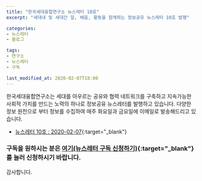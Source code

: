 ```yaml
---
title: "한국세대융합연구소 뉴스레터 10호"
excerpt: "세대내 및 세대간 일, 배움, 활동을 함께하는 정보공유 뉴스레터 10호 발행"

categories:
- 뉴스레터
- 블로그

tags:
- 연구소
- 뉴스레터
- 구독

last_modified_at: 2020-02-07T18:00
---
```


한국세대융합연구소는 세대를 아우르는 공유와 협력 네트워크를 구축하고 지속가능한 사회적 가치를 만드는 노력의 하나로 정보공유 뉴스레터를 발행하고 있습니다. 다양한 정보 원천으로 부터 정보를 수집하여 매주 화요일과 금요일에 이메일로 발송해드리고 있습니다.

* [뉴스레터 10호 : 2020-02-07](https://drive.google.com/uc?id=1fYEfJwdKamhR-GtbWF9CcOx-rdE6vkPH){:target="_blank"}


### 구독을 원하시는 분은 [여기(뉴스레터 구독 신청하기)](https://forms.gle/MJ5gVHCdunBXXWVB7){:target="_blank"} 를 눌러 신청하시기 바랍니다.


감사합니다.
